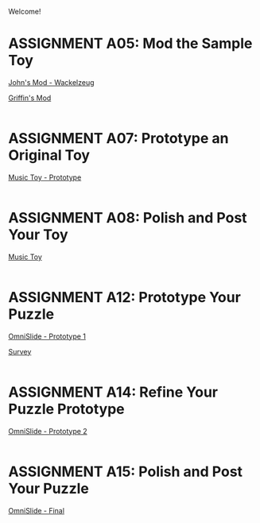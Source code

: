 Welcome!

# ASSIGNMENT A05: Mod the Sample Toy

[John's Mod - Wackelzeug](/a05/jcarrotta/game.html)

[Griffin's Mod](/a05/gbowers/game.html)
<br><br>

# ASSIGNMENT A07: Prototype an Original Toy

[Music Toy - Prototype](/a07/music-toy/game.html)
<br><br>

# ASSIGNMENT A08: Polish and Post Your Toy

[Music Toy](/a08/music-toy/game.html)
<br><br>

# ASSIGNMENT A12: Prototype Your Puzzle

[OmniSlide - Prototype 1](/a12/omnislide/game.html)

[Survey](https://forms.gle/PvyKgYHsKyCsxGBA8)
<br><br>

# ASSIGNMENT A14: Refine Your Puzzle Prototype

[OmniSlide - Prototype 2](/a14/omnislide/game.html)
<br><br>

# ASSIGNMENT A15: Polish and Post Your Puzzle

[OmniSlide - Final](/a15/omnislide/game.html)
<br><br><br>

